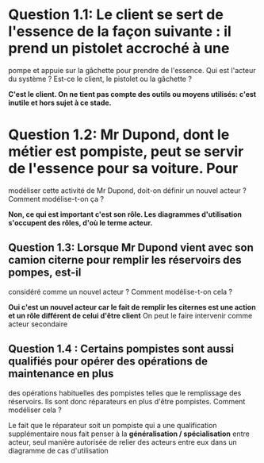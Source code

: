 # Question 1.1: Le client se sert de l'essence de la façon suivante : il prend un pistolet accroché à une
pompe et appuie sur la gâchette pour prendre de l'essence. Qui est l'acteur du système ? Est-ce le client,
le pistolet ou la gâchette ?

**C'est le client. On ne tient pas compte des outils ou moyens utilisés: c'est inutile et hors sujet à ce stade.**



# Question 1.2: Mr Dupond, dont le métier est pompiste, peut se servir de l'essence pour sa voiture. Pour
modéliser cette activité de Mr Dupond, doit-on définir un nouvel acteur ? Comment modélise-t-on ça ?

**Non, ce qui est important c'est son rôle. Les diagrammes d'utilisation s'occupent des rôles, d'où le terme acteur.**

## Question 1.3: Lorsque Mr Dupond vient avec son camion citerne pour remplir les réservoirs des pompes, est-il
considéré comme un nouvel acteur ? Comment modélise-t-on cela ?

**Oui c'est un nouvel acteur car le fait de remplir les citernes est une action et un rôle différent de celui d'être client**
On peut le faire intervenir comme acteur secondaire


## Question 1.4 : Certains pompistes sont aussi qualifiés pour opérer des opérations de maintenance en plus
des opérations habituelles des pompistes telles que le remplissage des réservoirs. Ils sont donc réparateurs
en plus d'être pompistes. Comment modéliser cela ?

Le fait que le réparateur soit un pompiste qui a une qualification supplémentaire nous fait penser à la **généralisation / spécialisation** entre acteur, seul manière autorisée de relier des acteurs entre eux dans un diagramme de cas d'utilisation